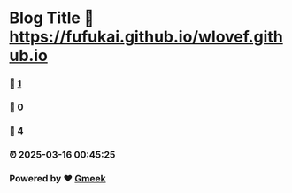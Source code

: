 # Blog Title :link: https://fufukai.github.io/wlovef.github.io 
### :page_facing_up: [1](https://fufukai.github.io/wlovef.github.io/tag.html) 
### :speech_balloon: 0 
### :hibiscus: 4 
### :alarm_clock: 2025-03-16 00:45:25 
### Powered by :heart: [Gmeek](https://github.com/Meekdai/Gmeek)
